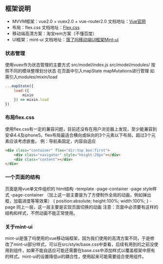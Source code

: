 ## 框架说明
- MVVM框架：vue2.0 + vuex2.0 + vue-router2.0 文档地址：[Vue官网](https://cn.vuejs.org/)
- 布局：flex.css 文档地址：[Flex.css](https://cnodejs.org/topic/56d1148d9f876b7e6658579e)
- 移动端高清方案：淘宝rem方案（不懂百度）
- UI框架：mint-ui 文档地址：[饿了吗移动端UI框架Mint-ui](https://github.com/ElemeFE/mint-ui)
### 状态管理
使用vuex作为状态管理的主要方式
src/model/index.js 
src/model/modules/ 按照不同的模块整理划分状态
在页面中引入mapState mapMutations进行管理
如需引入modules/mixin/load
```js
...mapState({
    load:({
        mixin
    }) => mixin.load
})
```
### 布局flex.css
使用flex.css有一定的兼容问题，目前还没有在用户浏览器上发现，至少能兼容到安卓4.4及iphone5。flex布局最适合横向或纵向的3个元素以下布局，超过3个元素应该考虑嵌套。
例：导航条固定，内容自适应
```html
<div class="container" flex="dir:top box:first">
    <div class="navigater" style="height:20px"></div>
    <div class="content"></div>
</div>
```
### 一个页面的结构
页面是用vue单文件组织的
html结构
-template
    -page-container
        -page
style样式
    -page-container （加上这一层主要是为了方便制作全局的动画，例如弹出框，加载进度等等效果）
    {
        position:absolute;
        height:100%;
        width:100%;
    }
        -page
        同上一层，这一层主要是实现页面切换的动画
注意：页面中必须要有这样的结构和样式，不然动画不能正常使用。
### 关于mint-ui
mint-ui是饿了吗使用的vue移动端框架，因为我们使用的高清方案不同，于是修改了mint-ui部分样式，可以在src/style/base.css中查看，后续有用到的之前没使用到组件，如果不能自适应可能还需要在base.css中添加样式以覆盖框架中原有的样式。mint-ui的设置降低ui的耦合性，使用起来可能需要组合使用组件。

